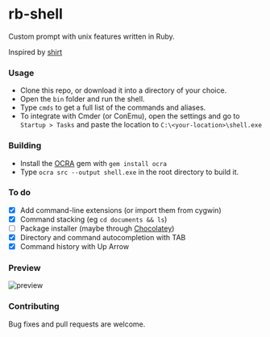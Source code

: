 # rb-shell

Custom prompt with unix features written in Ruby.

Inspired by [shirt](https://github.com/jstorimer/shirt)

### Usage

- Clone this repo, or download it into a directory of your choice.
- Open the `bin` folder and run the shell.
- Type `cmds` to get a full list of the commands and aliases.
- To integrate with Cmder (or ConEmu), open the settings and go to `Startup > Tasks` and paste the location to `C:\<your-location>\shell.exe`

### Building

- Install the [OCRA](https://github.com/larsch/ocra) gem with `gem install ocra`
- Type `ocra src --output shell.exe` in the root directory to build it.

### To do
- [x] Add command-line extensions (or import them from cygwin)
- [x] Command stacking (eg `cd documents && ls`)
- [ ] Package installer (maybe through [Chocolatey](https://chocolatey.org/))
- [x] Directory and command autocompletion with TAB
- [x] Command history with Up Arrow 

### Preview

![preview](https://i.imgur.com/T933Vu1.png)

### Contributing
Bug fixes and pull requests are welcome.
